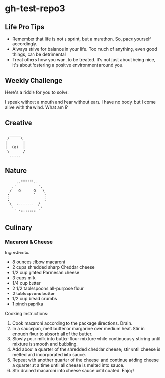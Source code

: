 # gh-test-repo3

## Life Pro Tips
- Remember that life is not a sprint, but a marathon. So, pace yourself accordingly.
- Always strive for balance in your life. Too much of anything, even good things, can be detrimental.
- Treat others how you want to be treated. It's not just about being nice, it's about fostering a positive environment around you.

## Weekly Challenge
Here's a riddle for you to solve:

I speak without a mouth and hear without ears. I have no body, but I come alive with the wind. What am I?

## Creative

```
  _____
 /     \
|       |
|  (o)  |
 \      /
  -----
```

## Nature

```
     .-""""""-.
   .'          '.
  /   O      O   \
 :           `    :
 :                :
  \  .------.  /
   '._        _.'
      `"''""""
```

## Culinary

### Macaroni & Cheese
Ingredients:
- 8 ounces elbow macaroni
- 2 cups shredded sharp Cheddar cheese
- 1/2 cup grated Parmesan cheese
- 3 cups milk
- 1/4 cup butter
- 2 1/2 tablespoons all-purpose flour
- 2 tablespoons butter
- 1/2 cup bread crumbs
- 1 pinch paprika

Cooking Instructions:
1. Cook macaroni according to the package directions. Drain.
2. In a saucepan, melt butter or margarine over medium heat. Stir in enough flour to absorb all of the butter.
3. Slowly pour milk into butter-flour mixture while continuously stirring until mixture is smooth and bubbling.
4. Add about a quarter of the shredded cheddar cheese; stir until cheese is melted and incorporated into sauce.
5. Repeat with another quarter of the cheese, and continue adding cheese a quarter at a time until all cheese is melted into sauce.
6. Stir drained macaroni into cheese sauce until coated. Enjoy!

